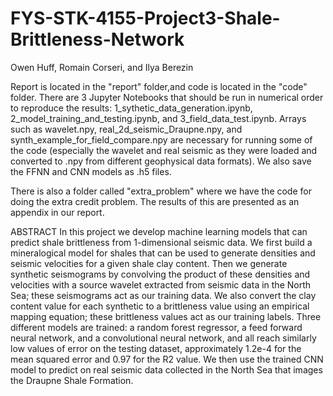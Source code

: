 # FYS-STK-4155-Project3-Shale-Brittleness-Network
Owen Huff, Romain Corseri, and Ilya Berezin

Report is located in the "report" folder,and code is located in the "code" folder. There are 3 Jupyter Notebooks that should be run in numerical order to reproduce the results: 1_sythetic_data_generation.ipynb, 2_model_training_and_testing.ipynb, and 3_field_data_test.ipynb. Arrays such as wavelet.npy, real_2d_seismic_Draupne.npy, and synth_example_for_field_compare.npy are necessary for running some of the code (especially the wavelet and real seismic as they were loaded and converted to .npy from different geophysical data formats). We also save the FFNN and CNN models as .h5 files.

There is also a folder called "extra_problem" where we have the code for doing the extra credit problem. The results of this are presented as an appendix in our report.

ABSTRACT
In this project we develop machine learning models that can predict shale brittleness from 1-dimensional seismic data. We first build a mineralogical model for shales that can be used to generate densities and seismic velocities for a given shale clay content. Then we generate synthetic seismograms by convolving the product of these densities and velocities with a source wavelet extracted from seismic data in the North Sea; these seismograms act as our training data. We also convert the clay content value for each synthetic to a brittleness value using an empirical mapping equation; these brittleness values act as our training labels. Three different models are trained: a random forest regressor, a feed forward neural network, and a convolutional neural network, and all reach similarly low values of error on the testing dataset, approximately 1.2e-4 for the mean squared error and 0.97 for the R2 value. We then use the trained CNN model to predict on real seismic data collected in the North Sea that images the Draupne Shale Formation. 
